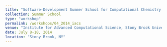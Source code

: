 ```yaml
---
title: "Software-Development Summer School for Computational Chemistry and Materials Modeling (SICM 2)"
collection: Summer School
type: "workshop"
permalink: /workshops/04_2014_iacs
venue: "Institute for Advanced Computational Science, Stony Brook University"
date: July 8-18, 2014
location: "Stony Brook, NY"
---
```


